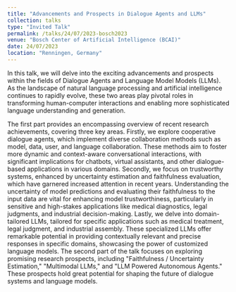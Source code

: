 ```yaml
---
title: "Advancements and Prospects in Dialogue Agents and LLMs"
collection: talks
type: "Invited Talk"
permalink: /talks/24/07/2023-bosch2023
venue: "Bosch Center of Artificial Intelligence (BCAI)"
date: 24/07/2023
location: "Renningen, Germany"
---
```


In this talk, we will delve into the exciting advancements and prospects within the fields of Dialogue Agents and Language Model Models (LLMs). As the landscape of natural language processing and artificial intelligence continues to rapidly evolve, these two areas play pivotal roles in transforming human-computer interactions and enabling more sophisticated language understanding and generation.

The first part provides an encompassing overview of recent research achievements, covering three key areas. Firstly, we explore cooperative dialogue agents, which implement diverse collaboration methods such as model, data, user, and language collaboration. These methods aim to foster more dynamic and context-aware conversational interactions, with significant implications for chatbots, virtual assistants, and other dialogue-based applications in various domains. Secondly, we focus on trustworthy systems, enhanced by uncertainty estimation and faithfulness evaluation, which have garnered increased attention in recent years. Understanding the uncertainty of model predictions and evaluating their faithfulness to the input data are vital for enhancing model trustworthiness, particularly in sensitive and high-stakes applications like medical diagnostics, legal judgments, and industrial decision-making. Lastly, we delve into domain-tailored LLMs, tailored for specific applications such as medical treatment, legal judgment, and industrial assembly. These specialized LLMs offer remarkable potential in providing contextually relevant and precise responses in specific domains, showcasing the power of customized language models.
The second part of the talk focuses on exploring promising research prospects, including &quot;Faithfulness / Uncertainty Estimation,&quot; &quot;Multimodal LLMs,&quot; and &quot;LLM Powered Autonomous Agents.&quot; These prospects hold great potential for shaping the future of dialogue systems and language models. 
